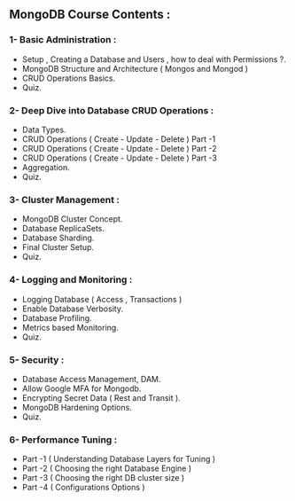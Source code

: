 ## MongoDB Course Contents :
### 1- Basic Administration :
  - Setup , Creating a Database and Users , how to deal with Permissions ?.
  - MongoDB Structure and Architecture ( Mongos and Mongod )
  - CRUD Operations Basics.
  - Quiz.

### 2- Deep Dive into Database CRUD Operations :
  - Data Types.
  - CRUD Operations ( Create - Update - Delete ) Part -1
  - CRUD Operations ( Create - Update - Delete ) Part -2
  - CRUD Operations ( Create - Update - Delete ) Part -3
  - Aggregation.
  - Quiz.

### 3- Cluster Management :
  - MongoDB Cluster Concept.
  - Database ReplicaSets.
  - Database Sharding.
  - Final Cluster Setup.
  - Quiz.

### 4- Logging and Monitoring :
  - Logging Database ( Access , Transactions )
  - Enable Database Verbosity.
  - Database Profiling.
  - Metrics based Monitoring.
  - Quiz.

### 5- Security :
  - Database Access Management, DAM.
  - Allow Google MFA for Mongodb.
  - Encrypting Secret Data ( Rest and Transit ).
  - MongoDB Hardening Options.
  - Quiz.

### 6- Performance Tuning :
  - Part -1 ( Understanding Database Layers for Tuning )
  - Part -2 ( Choosing the right Database Engine )
  - Part -3 ( Choosing the right DB cluster size )
  - Part -4 ( Configurations Options )